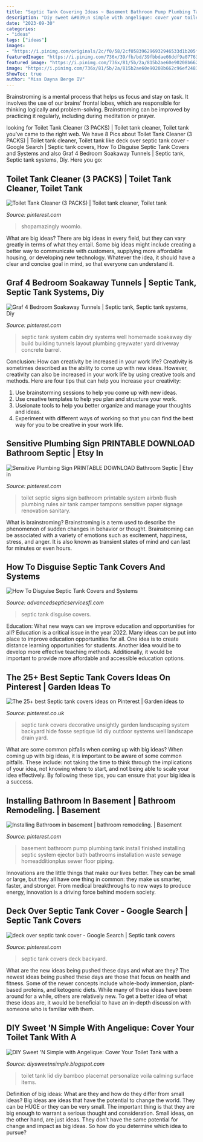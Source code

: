 ```yaml
---
title: "Septic Tank Covering Ideas ~ Basement Bathroom Pump Plumbing Tank Install Finished Installing Septic System Ejector Bath Bathrooms Installation Waste Sewage Homeadditionplus Sewer Floor Piping"
description: "Diy sweet &#039;n simple with angelique: cover your toilet tank with a"
date: "2023-09-30"
categories:
- "ideas"
tags: ["ideas"]
images:
- "https://i.pinimg.com/originals/2c/f0/58/2cf058396296932946533d1b205f9766.jpg"
featuredImage: "https://i.pinimg.com/736x/39/fb/bd/39fbbdae66ddf9a07763b6290710b893.jpg"
featured_image: "https://i.pinimg.com/736x/81/5b/2a/815b2ae60e90208b662c96ef2483a32c.jpg"
image: "https://i.pinimg.com/736x/81/5b/2a/815b2ae60e90208b662c96ef2483a32c.jpg"
ShowToc: true
author: "Miss Dayna Berge IV"
---
```



Brainstroming is a mental process that helps us focus and stay on task. It involves the use of our brains’ frontal lobes, which are responsible for thinking logically and problem-solving. Brainstroming can be improved by practicing it regularly, including during meditation or prayer.

	

		
looking for Toilet Tank Cleaner (3 PACKS) | Toilet tank cleaner, Toilet tank you've came to the right web. We have 8 Pics about Toilet Tank Cleaner (3 PACKS) | Toilet tank cleaner, Toilet tank like deck over septic tank cover - Google Search | Septic tank covers, How To Disguise Septic Tank Covers and Systems and also Graf 4 Bedroom Soakaway Tunnels | Septic tank, Septic tank systems, Diy. Here you go:
		
    
## Toilet Tank Cleaner (3 PACKS) | Toilet Tank Cleaner, Toilet Tank

<img loading=lazy src="https://i.pinimg.com/originals/28/ba/15/28ba15e3c7095059afcbb965d7a0fcb1.png" onerror="this.onerror=null;this.src='https://tse1.mm.bing.net/th?id=OIP.8wA9sB65zfMr8Y7gqqj2tgHaHa&amp;pid=15.1';" alt="Toilet Tank Cleaner (3 PACKS) | Toilet tank cleaner, Toilet tank">

_Source: pinterest.com_

>shopamazingly woomlo. 

	

What are big ideas?
There are big ideas in every field, but they can vary greatly in terms of what they entail. Some big ideas might include creating a better way to communicate with customers, supplying more affordable housing, or developing new technology. Whatever the idea, it should have a clear and concise goal in mind, so that everyone can understand it.

    
## Graf 4 Bedroom Soakaway Tunnels | Septic Tank, Septic Tank Systems, Diy

<img loading=lazy src="https://i.pinimg.com/736x/39/fb/bd/39fbbdae66ddf9a07763b6290710b893.jpg" onerror="this.onerror=null;this.src='https://tse1.mm.bing.net/th?id=OIP.jCHXSbMmfYFh6tv0yW2o0QHaIL&amp;pid=15.1';" alt="Graf 4 Bedroom Soakaway Tunnels | Septic tank, Septic tank systems, Diy">

_Source: pinterest.com_

>septic tank system cabin dry systems well homemade soakaway diy build building tunnels layout plumbing greywater yard driveway concrete barrel. 

	

Conclusion: How can creativity be increased in your work life?
Creativity is sometimes described as the ability to come up with new ideas. However, creativity can also be increased in your work life by using creative tools and methods. Here are four tips that can help you increase your creativity:
1. Use brainstorming sessions to help you come up with new ideas.
2. Use creative templates to help you plan and structure your work.
3. Useionate tools to help you better organize and manage your thoughts and ideas.
4. Experiment with different ways of working so that you can find the best way for you to be creative in your work life.

    
## Sensitive Plumbing Sign PRINTABLE DOWNLOAD Bathroom Septic | Etsy In

<img loading=lazy src="https://i.pinimg.com/736x/10/ea/34/10ea34e37c92a6da67b9e96a195d1d4d.jpg" onerror="this.onerror=null;this.src='https://tse3.mm.bing.net/th?id=OIP.YOOZZ8LV0M1B8tYkXwDSkAHaF5&amp;pid=15.1';" alt="Sensitive Plumbing Sign PRINTABLE DOWNLOAD Bathroom Septic | Etsy in">

_Source: pinterest.com_

>toilet septic signs sign bathroom printable system airbnb flush plumbing rules air tank camper tampons sensitive paper signage renovation sanitary. 

	

What is brainstroming?
Brainstroming is a term used to describe the phenomenon of sudden changes in behavior or thought. Brainstroming can be associated with a variety of emotions such as excitement, happiness, stress, and anger. It is also known as transient states of mind and can last for minutes or even hours.

    
## How To Disguise Septic Tank Covers And Systems

<img loading=lazy src="https://advancedsepticservicesfl.com/wp-content/uploads/2017/04/SepticDisguise.jpg" onerror="this.onerror=null;this.src='https://tse3.mm.bing.net/th?id=OIP.DKZmdQNSWijDv7bQ2i7cjAHaFi&amp;pid=15.1';" alt="How To Disguise Septic Tank Covers and Systems">

_Source: advancedsepticservicesfl.com_

>septic tank disguise covers. 

	

Education: What new ways can we improve education and opportunities for all?
Education is a critical issue in the year 2022. Many ideas can be put into place to improve education opportunities for all. One idea is to create distance learning opportunities for students. Another idea would be to develop more effective teaching methods. Additionally, it would be important to provide more affordable and accessible education options.

    
## The 25+ Best Septic Tank Covers Ideas On Pinterest | Garden Ideas To

<img loading=lazy src="https://i.pinimg.com/originals/2c/f0/58/2cf058396296932946533d1b205f9766.jpg" onerror="this.onerror=null;this.src='https://tse1.mm.bing.net/th?id=OIP.38P_sUBGAk9go-eh44DwlQHaJ4&amp;pid=15.1';" alt="The 25+ best Septic tank covers ideas on Pinterest | Garden ideas to">

_Source: pinterest.co.uk_

>septic tank covers decorative unsightly garden landscaping system backyard hide fosse septique lid diy outdoor systems well landscape drain yard. 

	

What are some common pitfalls when coming up with big ideas?
When coming up with big ideas, it is important to be aware of some common pitfalls. These include: not taking the time to think through the implications of your idea, not knowing where to start, and not being able to scale your idea effectively. By following these tips, you can ensure that your big idea is a success.

    
## Installing Bathroom In Basement | Bathroom Remodeling. | Basement

<img loading=lazy src="https://i.pinimg.com/originals/52/80/23/528023a29144a663b9b62ccd9a4a783c.jpg" onerror="this.onerror=null;this.src='https://tse4.mm.bing.net/th?id=OIP.NkHibNLDYYH0U0E5Oufs_QHaFj&amp;pid=15.1';" alt="Installing Bathroom in basement | bathroom remodeling. | Basement">

_Source: pinterest.com_

>basement bathroom pump plumbing tank install finished installing septic system ejector bath bathrooms installation waste sewage homeadditionplus sewer floor piping. 

	

Innovations are the little things that make our lives better. They can be small or large, but they all have one thing in common: they make us smarter, faster, and stronger. From medical breakthroughs to new ways to produce energy, innovation is a driving force behind modern society.

    
## Deck Over Septic Tank Cover - Google Search | Septic Tank Covers

<img loading=lazy src="https://i.pinimg.com/736x/81/5b/2a/815b2ae60e90208b662c96ef2483a32c.jpg" onerror="this.onerror=null;this.src='https://tse4.mm.bing.net/th?id=OIP.FLqIDbRzKyzK1N-99NmDyAHaJ3&amp;pid=15.1';" alt="deck over septic tank cover - Google Search | Septic tank covers">

_Source: pinterest.com_

>septic tank covers deck backyard. 

	

What are the new ideas being pushed these days and what are they?
The newest ideas being pushed these days are those that focus on health and fitness. Some of the newer concepts include whole-body immersion, plant-based proteins, and ketogenic diets. While many of these ideas have been around for a while, others are relatively new. To get a better idea of what these ideas are, it would be beneficial to have an in-depth discussion with someone who is familiar with them.

    
## DIY Sweet &#039;N Simple With Angelique: Cover Your Toilet Tank With A

<img loading=lazy src="https://4.bp.blogspot.com/-5wmKbtYHSv4/T-EmDqwB-8I/AAAAAAAAAVE/oat-qR-zXRc/s1600/IMG_0334.jpg" onerror="this.onerror=null;this.src='https://tse4.mm.bing.net/th?id=OIP.dDv71BB4b_NGDU54iMtq6QHaLG&amp;pid=15.1';" alt="DIY Sweet &#039;N Simple with Angelique: Cover Your Toilet Tank with a">

_Source: diysweetnsimple.blogspot.com_

>toilet tank lid diy bamboo placemat personalize voila calming surface items. 

	

Definition of big ideas: What are they and how do they differ from small ideas?
Big ideas are ideas that have the potential to change the world. They can be HUGE or they can be very small. The important thing is that they are big enough to warrant a serious thought and consideration. Small ideas, on the other hand, are just ideas. They don’t have the same potential for change and impact as big ideas. So how do you determine which idea to pursue?

